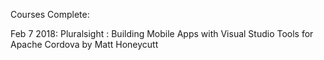
Courses Complete:

Feb 7 2018: 
Pluralsight : Building Mobile Apps with Visual Studio Tools for Apache Cordova by Matt Honeycutt
